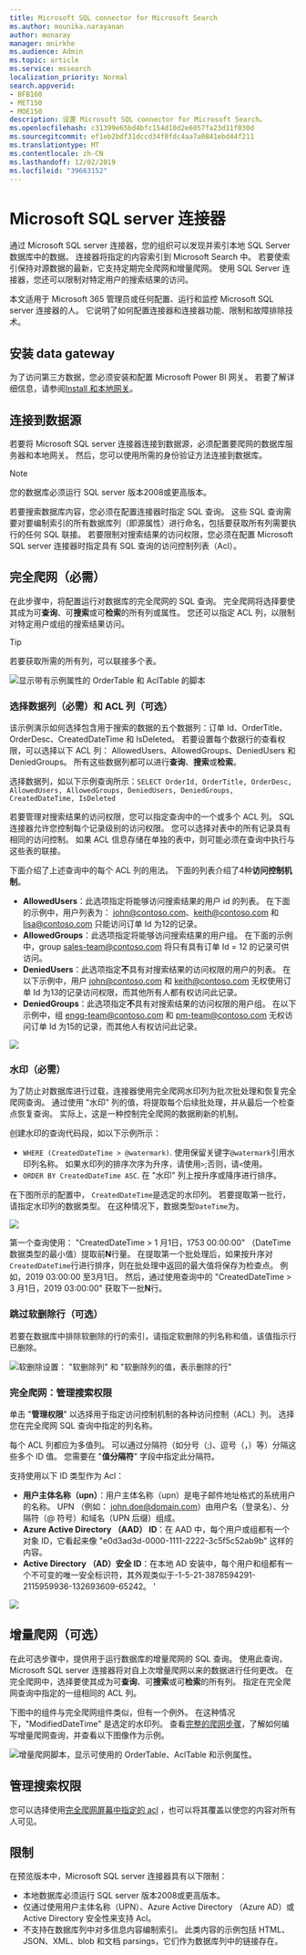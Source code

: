 ```yaml
---
title: Microsoft SQL connector for Microsoft Search
ms.author: mounika.narayanan
author: monaray
manager: mnirkhe
ms.audience: Admin
ms.topic: article
ms.service: mssearch
localization_priority: Normal
search.appverid:
- BFB160
- MET150
- MOE150
description: 设置 Microsoft SQL connector for Microsoft Search。
ms.openlocfilehash: c31399e65bd4bfc154d10d2e6057fa23d11f030d
ms.sourcegitcommit: ef1eb2bdf31dccd34f0fdc4aa7a0841ebd44f211
ms.translationtype: MT
ms.contentlocale: zh-CN
ms.lasthandoff: 12/02/2019
ms.locfileid: "39663152"
---
```

# <a name="microsoft-sql-server-connector"></a>Microsoft SQL server 连接器

通过 Microsoft SQL server 连接器，您的组织可以发现并索引本地 SQL Server 数据库中的数据。 连接器将指定的内容索引到 Microsoft Search 中。 若要使索引保持对源数据的最新，它支持定期完全爬网和增量爬网。 使用 SQL Server 连接器，您还可以限制对特定用户的搜索结果的访问。

本文适用于 Microsoft 365 管理员或任何配置、运行和监控 Microsoft SQL server 连接器的人。 它说明了如何配置连接器和连接器功能、限制和故障排除技术。

## <a name="install-a-data-gateway"></a>安装 data gateway
为了访问第三方数据，您必须安装和配置 Microsoft Power BI 网关。 若要了解详细信息，请参阅[Install 和本地网关](https://docs.microsoft.com/data-integration/gateway/service-gateway-install)。  

## <a name="connect-to-a-data-source"></a>连接到数据源
若要将 Microsoft SQL server 连接器连接到数据源，必须配置要爬网的数据库服务器和本地网关。 然后，您可以使用所需的身份验证方法连接到数据库。

> [!NOTE]
> 您的数据库必须运行 SQL server 版本2008或更高版本。

若要搜索数据库内容，您必须在配置连接器时指定 SQL 查询。 这些 SQL 查询需要对要编制索引的所有数据库列（即源属性）进行命名，包括要获取所有列需要执行的任何 SQL 联接。 若要限制对搜索结果的访问权限，您必须在配置 Microsoft SQL server 连接器时指定具有 SQL 查询的访问控制列表（Acl）。

## <a name="full-crawl-required"></a>完全爬网（必需）
在此步骤中，将配置运行对数据库的完全爬网的 SQL 查询。 完全爬网将选择要使其成为可**查询**、可**搜索**或可**检索**的所有列或属性。 您还可以指定 ACL 列，以限制对特定用户或组的搜索结果访问。

> [!Tip]
> 若要获取所需的所有列，可以联接多个表。

![显示带有示例属性的 OrderTable 和 AclTable 的脚本](media/MSSQL-fullcrawl.png)

### <a name="select-data-columns-required-and-acl-columns-optional"></a>选择数据列（必需）和 ACL 列（可选）
该示例演示如何选择包含用于搜索的数据的五个数据列：订单 Id、OrderTitle、OrderDesc、CreatedDateTime 和 IsDeleted。 若要设置每个数据行的查看权限，可以选择以下 ACL 列： AllowedUsers、AllowedGroups、DeniedUsers 和 DeniedGroups。 所有这些数据列都可以进行**查询**、**搜索**或**检索**。

选择数据列，如以下示例查询所示：`SELECT OrderId, OrderTitle, OrderDesc, AllowedUsers, AllowedGroups, DeniedUsers, DeniedGroups, CreatedDateTime, IsDeleted`
 
若要管理对搜索结果的访问权限，您可以指定查询中的一个或多个 ACL 列。 SQL 连接器允许您控制每个记录级别的访问权限。 您可以选择对表中的所有记录具有相同的访问控制。 如果 ACL 信息存储在单独的表中，则可能必须在查询中执行与这些表的联接。

下面介绍了上述查询中的每个 ACL 列的用法。 下面的列表介绍了4种**访问控制机制**。 
* **AllowedUsers**：此选项指定将能够访问搜索结果的用户 id 的列表。 在下面的示例中，用户列表为： john@contoso.com、keith@contoso.com 和 lisa@contoso.com 只能访问订单 Id 为12的记录。 
* **AllowedGroups**：此选项指定将能够访问搜索结果的用户组。 在下面的示例中，group sales-team@contoso.com 将只有具有订单 Id = 12 的记录可供访问。
* **DeniedUsers**：此选项指定**不**具有对搜索结果的访问权限的用户的列表。 在以下示例中，用户 john@contoso.com 和 keith@contoso.com 无权使用订单 Id 为13的记录访问权限，而其他所有人都有权访问此记录。 
* **DeniedGroups**：此选项指定**不**具有对搜索结果的访问权限的用户组。 在以下示例中，组 engg-team@contoso.com 和 pm-team@contoso.com 无权访问订单 Id 为15的记录，而其他人有权访问此记录。  

![](media/MSSQL-ACL1.png)

### <a name="watermark-required"></a>水印（必需）
为了防止对数据库进行过载，连接器使用完全爬网水印列为批次批处理和恢复完全爬网查询。 通过使用 "水印" 列的值，将提取每个后续批处理，并从最后一个检查点恢复查询。 实际上，这是一种控制完全爬网的数据刷新的机制。

创建水印的查询代码段，如以下示例所示：
* `WHERE (CreatedDateTime > @watermark)`. 使用保留关键字`@watermark`引用水印列名称。 如果水印列的排序次序为升序，请使用`>`;否则，请`<`使用。
* `ORDER BY CreatedDateTime ASC`. 在 "水印" 列上按升序或降序进行排序。

在下图所示的配置中， `CreatedDateTime`是选定的水印列。 若要提取第一批行，请指定水印列的数据类型。 在这种情况下，数据类型`DateTime`为。

![](media/MSSQL-watermark.png)

第一个查询使用： "CreatedDateTime > 1 月1日，1753 00:00:00" （DateTime 数据类型的最小值）提取前**N**行量。 在提取第一个批处理后，如果按升序对`CreatedDateTime`行进行排序，则在批处理中返回的最大值将保存为检查点。 例如，2019 03:00:00 至3月1日。 然后，通过使用查询中的 "CreatedDateTime > 3 月1日，2019 03:00:00" 获取下一批**N**行。

### <a name="skipping-soft-deleted-rows-optional"></a>跳过软删除行（可选）
若要在数据库中排除软删除的行的索引，请指定软删除的列名称和值，该值指示行已删除。

![软删除设置： "软删除列" 和 "软删除列的值，表示删除的行"](media/MSSQL-softdelete.png)

### <a name="full-crawl-manage-search-permissions"></a>完全爬网：管理搜索权限
单击 "**管理权限**" 以选择用于指定访问控制机制的各种访问控制（ACL）列。 选择您在完全爬网 SQL 查询中指定的列名称。 

每个 ACL 列都应为多值列。 可以通过分隔符（如分号（;)、逗号（，）等）分隔这些多个 ID 值。 您需要在 "**值分隔符**" 字段中指定此分隔符。
 
支持使用以下 ID 类型作为 Acl： 
* **用户主体名称（upn）**：用户主体名称（upn）是电子邮件地址格式的系统用户的名称。 UPN （例如： john.doe@domain.com）由用户名（登录名）、分隔符（@ 符号）和域名（UPN 后缀）组成。 
* **Azure Active Directory （AAD） ID**：在 AAD 中，每个用户或组都有一个对象 ID，它看起来像 "e0d3ad3d-0000-1111-2222-3c5f5c52ab9b" 这样的内容。 
* **Active Directory （AD）安全 ID**：在本地 AD 安装中，每个用户和组都有一个不可变的唯一安全标识符，其外观类似于-1-5-21-3878594291-2115959936-132693609-65242。 '

![](media/MSSQL-ACL2.png)

## <a name="incremental-crawl-optional"></a>增量爬网（可选）
在此可选步骤中，提供用于运行数据库的增量爬网的 SQL 查询。 使用此查询，Microsoft SQL server 连接器将对自上次增量爬网以来的数据进行任何更改。 在完全爬网中，选择要使其成为可**查询**、可**搜索**或可**检索**的所有列。 指定在完全爬网查询中指定的一组相同的 ACL 列。

下图中的组件与完全爬网组件类似，但有一个例外。 在这种情况下，"ModifiedDateTime" 是选定的水印列。 查看[完整的爬网步骤](#full-crawl-required)，了解如何编写增量爬网查询，并查看以下图像作为示例。

![增量爬网脚本，显示可使用的 OrderTable、AclTable 和示例属性。](media/MSSQL-incrcrawl.png)

## <a name="manage-search-permissions"></a>管理搜索权限 
您可以选择使用[完全爬网屏幕中指定的 acl](#full-crawl-manage-search-permissions) ，也可以将其覆盖以使您的内容对所有人可见。

## <a name="limitations"></a>限制
在预览版本中，Microsoft SQL server 连接器具有以下限制：
* 本地数据库必须运行 SQL server 版本2008或更高版本。
* 仅通过使用用户主体名称（UPN）、Azure Active Directory （Azure AD）或 Active Directory 安全性来支持 Acl。 
* 不支持在数据库列中对多信息内容编制索引。 此类内容的示例包括 HTML、JSON、XML、blob 和文档 parsings，它们作为数据库列中的链接存在。
